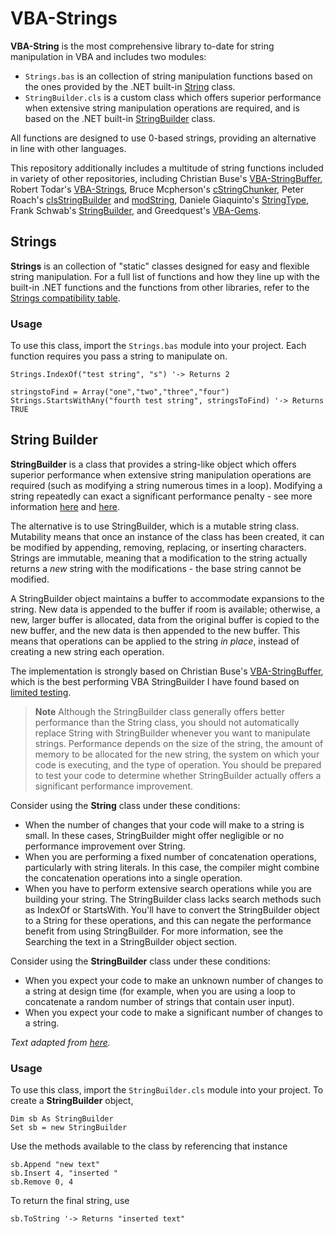 # VBA-Strings
**VBA-String** is the most comprehensive library to-date for string manipulation in VBA and includes two modules: 
* `Strings.bas` is an collection of string manipulation functions based on the ones provided by the .NET built-in [String](https://learn.microsoft.com/en-us/dotnet/api/system.string?view=net-7.0) class.
* `StringBuilder.cls` is a custom class which offers superior performance when extensive string manipulation operations are required, and is based on the .NET built-in [StringBuilder](https://learn.microsoft.com/en-us/dotnet/api/system.text.stringbuilder) class.

All functions are designed to use 0-based strings, providing an alternative in line with other languages.

This repository additionally includes a multitude of string functions included in variety of other repositories, including Christian Buse's [VBA-StringBuffer](https://github.com/cristianbuse/VBA-StringBuffer), Robert Todar's [VBA-Strings](https://github.com/todar/VBA-Strings), Bruce Mcpherson's [cStringChunker](https://gist.github.com/brucemcpherson/5102369), Peter Roach's [clsStringBuilder](https://github.com/PeterRoach/VBA/tree/main/clsStringBuilder) and [modString](https://github.com/PeterRoach/VBA/tree/main/modString), Daniele Giaquinto's [StringType](https://github.com/exSnake/VBTools/blob/master/StringType.cls), Frank Schwab's [StringBuilder](https://github.com/xformerfhs/VBAUtilities/tree/master/StringHandling), and Greedquest's [VBA-Gems](https://github.com/Greedquest/VBA-Gems).

## Strings
**Strings** is an collection of "static" classes designed for easy and flexible string manipulation. For a full list of functions and how they line up with the built-in .NET functions and the functions from other libraries, refer to the [Strings compatibility table](#ADD_STRINGS_COMPATIBILITY_TABLE#).

### Usage
To use this class, import the `Strings.bas` module into your project. Each function requires you pass a string to manipulate on.
```VB
Strings.IndexOf("test string", "s") '-> Returns 2

stringstoFind = Array("one","two","three","four")
Strings.StartsWithAny("fourth test string", stringsToFind) '-> Returns TRUE
```

## String Builder
**StringBuilder** is a class that provides a string-like object which offers superior performance when extensive
string manipulation operations are required (such as modifying a string numerous times in a loop). Modifying a string repeatedly can exact a significant performance penalty - see more information [here](https://ramblings.mcpher.com/optimization-links/strings-and-garbage/) and [here](https://ramblings.mcpher.com/strings-and-garbage-collector-in-vba/). 

The alternative is to use StringBuilder, which is a mutable string class. Mutability means that once an instance of the class has been created, it can be modified by appending, removing, replacing, or inserting characters. Strings are immutable, meaning that a modification to the string actually returns a *new* string with the modifications - the base string cannot be modified.

A StringBuilder object maintains a buffer to accommodate expansions to the string. New data is appended to the buffer if room is available; otherwise, a new, larger buffer is allocated, data from the original buffer is copied to the new buffer, and the new data is then appended to the new buffer. This means that operations can be applied to the string *in place*, instead of creating a new string each operation.

The implementation is strongly based on Christian Buse's [VBA-StringBuffer](https://github.com/cristianbuse/VBA-StringBuffer), which is the best performing VBA StringBuilder I have found based on [limited testing](/TestingResults.md).

> **Note**
> Although the StringBuilder class generally offers better performance than the String class, you should not automatically replace String with StringBuilder whenever you want to manipulate strings. Performance depends on the size of the string, the amount of memory to be allocated for the new string, the system on which your code is executing, and the type of operation. You should be prepared to test your code to determine whether StringBuilder actually offers a significant performance improvement.

Consider using the **String** class under these conditions:
* When the number of changes that your code will make to a string is small. In these cases, StringBuilder might offer negligible or no performance improvement over String.
* When you are performing a fixed number of concatenation operations, particularly with string literals. In this case, the compiler might combine the concatenation operations into a single operation.
* When you have to perform extensive search operations while you are building your string. The StringBuilder class lacks search methods such as IndexOf or StartsWith. You'll have to convert the StringBuilder object to a String for these operations, and this can negate the performance benefit from using StringBuilder. For more information, see the Searching the text in a StringBuilder object section.

Consider using the **StringBuilder** class under these conditions:
* When you expect your code to make an unknown number of changes to a string at design time (for example, when you are using a loop to concatenate a random number of strings that contain user input).
* When you expect your code to make a significant number of changes to a string.

*Text adapted from [here](https://learn.microsoft.com/en-us/dotnet/api/system.text.stringbuilder?view=net-7.0#StringAndSB).*

### Usage
To use this class, import the `StringBuilder.cls` module into your project. To create a **StringBuilder** object,
```VB
Dim sb As StringBuilder
Set sb = new StringBuilder
```
Use the methods available to the class by referencing that instance
```VB
sb.Append "new text"
sb.Insert 4, "inserted "
sb.Remove 0, 4
```
To return the final string, use
```VB
sb.ToString '-> Returns "inserted text"
```
